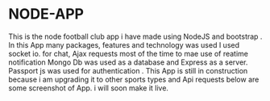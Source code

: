 # NODE-APP

This is the node football club app i have made using NodeJS and bootstrap .
In this App many packages, features and technology was used
I used socket io. for chat, Ajax requests most of the time to mae use of reatime notification
Mongo Db was used as a database and Express as a server.
Passport js was used for authentication .
This App is still in construction because i am upgrading it to other sports types and Api requests 
 below are some screenshot of App.
 i will soon make it live.
 
